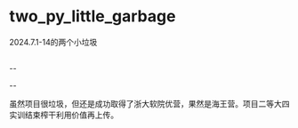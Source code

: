 # two_py_little_garbage
2024.7.1-14的两个小垃圾
##

--

--

虽然项目很垃圾，但还是成功取得了浙大软院优营，果然是海王营。项目二等大四实训结束榨干利用价值再上传。
